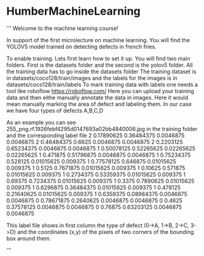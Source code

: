 # HumberMachineLearning
'''
Welcome to the machine learning course!

In support of the first microlecture on machine learning. You will find the YOLOV5 model trained on detecting defects in french fries.

To enable training. Lets first learn how to set it up.
You will find two main folders.
First is the datasets folder and the second is the yolov5 folder.
All the training data has to go inside the datasets folder
The training dataset is in datasets/coco128/train/images and the labels for the images is in datasets/coco128/train/labels
To mark training data with labels one needs a tool like roboflow https://roboflow.com/ Here you can upload your training data and then eithe manually
annotate the data in images. Here it would mean manually marking the area of defect and labeling them. In our case we have four types of defects A,B,C,D

As an example you can see 255_png.rf.1926febf4295d0147693a02bb4840006.jpg in the training folder and the corresponding label file 
2 0.17890625 0.36484375 0.0046875 0.0046875
2 0.46484375 0.6625 0.0046875 0.0046875
2 0.2203125 0.65234375 0.0046875 0.0046875
1 0.50078125 0.52265625 0.02265625 0.02265625
1 0.471875 0.51796875 0.0046875 0.0046875
1 0.75234375 0.528125 0.01015625 0.009375
1 0.77578125 0.646875 0.01015625 0.009375
1 0.5125 0.7671875 0.01015625 0.009375
1 0.10625 0.571875 0.01015625 0.009375
1 0.2734375 0.53359375 0.01015625 0.009375
1 0.69375 0.7234375 0.01015625 0.009375
1 0.3375 0.7890625 0.01015625 0.009375
1 0.6296875 0.36484375 0.01015625 0.009375
1 0.478125 0.21640625 0.01015625 0.009375
1 0.6359375 0.08984375 0.0046875 0.0046875
0 0.78671875 0.2640625 0.0046875 0.0046875
0 0.4625 0.37578125 0.0046875 0.0046875
0 0.76875 0.63203125 0.0046875 0.0046875

This label file shows in first column the type of defect (0->A, 1->B, 2->C, 3->D) and the coordinates (x,y) of the pixels of two corners of the 
bounding box around them. 

'''
